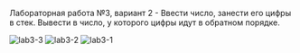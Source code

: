 Лабораторная работа №3, вариант 2 - Ввести число, занести его цифры в стек. Вывести в число, у которого цифры идут в обратном порядке.

![lab3-3](https://github.com/user-attachments/assets/1bf04009-024a-4cd7-b4ea-2b5c6f8a9b13)
![lab3-2](https://github.com/user-attachments/assets/2e73e871-bd6f-4c45-b0d8-a6a7b2627997)
![lab3-1](https://github.com/user-attachments/assets/958568f9-eedd-4d3e-b684-c4a2b18981e4)
